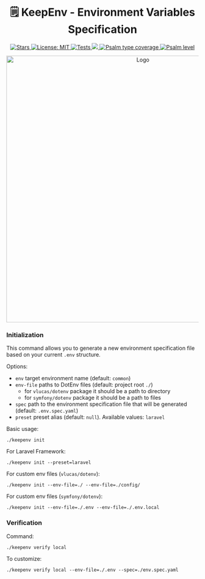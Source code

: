 <h1 align="center">🗒 KeepEnv - Environment Variables Specification</h1>
<p align="center">
  <a href="https://github.com/andriichuk/keepenv">
    <img alt="Stars" src="https://img.shields.io/github/stars/andriichuk/keepenv?color=blue" target="_blank" />
  </a>
  <a href="https://github.com/andriichuk/keepenv/blob/master/LICENSE">
    <img alt="License: MIT" src="https://poser.pugx.org/andriichuk/keepenv/license?format=flat" target="_blank" />
  </a>
  <a href="https://github.com/andriichuk/keepenv/actions">
    <img alt="Tests" src="https://github.com/andriichuk/enviro/actions/workflows/test.yml/badge.svg" target="_blank" />
  </a>
  <a href="https://codecov.io/gh/kefranabg/readme-md-generator">
    <img src="https://codecov.io/gh/kefranabg/readme-md-generator/branch/master/graph/badge.svg" />
  </a>
  <a href="https://github.com/andriichuk/keepenv/blob/main/psalm.xml">
    <img alt="Psalm type coverage" src="https://shepherd.dev/github/andriichuk/enviro/coverage.svg" />
  </a>
  <a href="https://github.com/andriichuk/keepenv/blob/main/psalm.xml">
    <img alt="Psalm level" src="https://shepherd.dev/github/andriichuk/enviro/level.svg" />
  </a>
</p>

<p align="center">
  <img width="700" align="center" src="" alt="Logo"/>
</p>


### Initialization

This command allows you to generate a new environment specification file based on your current `.env` structure.

Options:

* `env` target environment name (default: `common`)
* `env-file` paths to DotEnv files (default: project root `./`)
  * for `vlucas/dotenv` package it should be a path to directory
  * for `symfony/dotenv` package it should be a path to files
* `spec` path to the environment specification file that will be generated (default: `.env.spec.yaml`)
* `preset` preset alias (default: `null`). Available values: `laravel` 

Basic usage:

```shell
./keepenv init
```

For Laravel Framework:

```shell
./keepenv init --preset=laravel
```

For custom env files (`vlucas/dotenv`):

```shell
./keepenv init --env-file=./ --env-file=./config/
```

For custom env files (`symfony/dotenv`):

```shell
./keepenv init --env-file=./.env --env-file=./.env.local
```

### Verification

Command:

```shell
./keepenv verify local
```

To customize:

```shell
./keepenv verify local --env-file=./.env --spec=./env.spec.yaml
```
